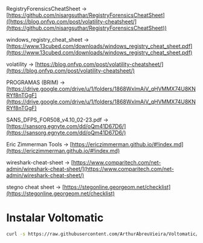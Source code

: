 RegistryForensicsCheatSheet -> [https://github.com/nisargsuthar/RegistryForensicsCheatSheet]([https://blog.onfvp.com/post/volatility-cheatsheet/](https://github.com/nisargsuthar/RegistryForensicsCheatSheet))

windows_registry_cheat_sheet -> [https://www.13cubed.com/downloads/windows_registry_cheat_sheet.pdf](https://www.13cubed.com/downloads/windows_registry_cheat_sheet.pdf)

volatility -> [https://blog.onfvp.com/post/volatility-cheatsheet/](https://blog.onfvp.com/post/volatility-cheatsheet/)

PROGRAMAS (BRIM) -> [https://drive.google.com/drive/u/1/folders/1868WxlmAiV_qHVMMX74U8KNRYf8nTGgF](https://drive.google.com/drive/u/1/folders/1868WxlmAiV_qHVMMX74U8KNRYf8nTGgF)

SANS_DFPS_FOR508_v4.10_02-23.pdf -> [https://sansorg.egnyte.com/dd/oQm41D67D6/](https://sansorg.egnyte.com/dd/oQm41D67D6/)

Eric Zimmerman Tools -> [https://ericzimmerman.github.io/#!index.md](https://ericzimmerman.github.io/#!index.md)

wireshark-cheat-sheet -> [https://www.comparitech.com/net-admin/wireshark-cheat-sheet/](https://www.comparitech.com/net-admin/wireshark-cheat-sheet/)

stegno cheat sheet -> [https://stegonline.georgeom.net/checklist](https://stegonline.georgeom.net/checklist)



# Instalar Voltomatic
```bash
curl -s https://raw.githubusercontent.com/ArthurAbreuVieira/Voltomatic/master/voltomatic.sh > voltomatic.sh && chmod +x voltomatic.sh
```
